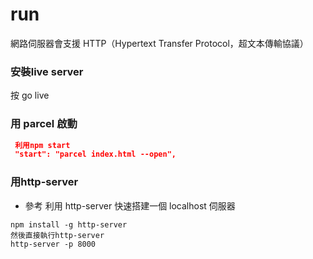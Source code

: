 # run

網路伺服器會支援 HTTP（Hypertext Transfer Protocol，超文本傳輸協議）

### 安裝live server&#x20;

按 go live&#x20;

### 用 parcel 啟動

```json
 利用npm start 
 "start": "parcel index.html --open",
```

### 用http-server

* 參考 利用 http-server 快速搭建一個 localhost 伺服器

```
npm install -g http-server
然後直接執行http-server
http-server -p 8000
```
